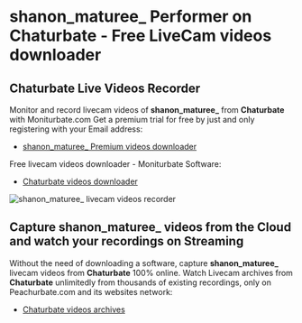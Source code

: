 # shanon_maturee_ Performer on Chaturbate - Free LiveCam videos downloader

## Chaturbate Live Videos Recorder

Monitor and record livecam videos of **shanon_maturee_** from **Chaturbate** with Moniturbate.com
Get a premium trial for free by just and only registering with your Email address:
* [shanon_maturee_ Premium videos downloader](https://moniturbate.com/request-demo-licence-key.html)

Free livecam videos downloader - Moniturbate Software:
* [Chaturbate videos downloader](https://moniturbate.com/moniturbate-download-software.html)

![shanon_maturee_ livecam videos recorder](https://peachurnet.com/templates/moniturbate-software.png)


## Capture shanon_maturee_ videos from the Cloud and watch your recordings on Streaming

Without the need of downloading a software, capture **shanon_maturee_** livecam videos from **Chaturbate** 100% online.
Watch Livecam archives from **Chaturbate** unlimitedly from thousands of existing recordings, only on Peachurbate.com and its websites network:
* [Chaturbate videos archives](https://peachurnet.com/)